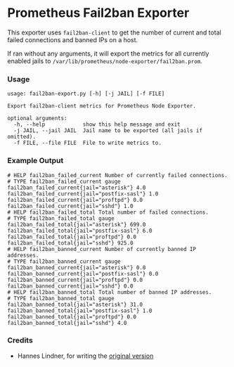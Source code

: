 # Prometheus Fail2ban Exporter
This exporter uses `fail2ban-client` to get the number of current and total failed connections and banned IPs on a host.

If ran without any arguments, it will export the metrics for all currently enabled jails to `/var/lib/prometheus/node-exporter/fail2ban.prom`.
 
### Usage
```
usage: fail2ban-export.py [-h] [-j JAIL] [-f FILE]

Export fail2ban-client metrics for Prometheus Node Exporter.

optional arguments:
  -h, --help            show this help message and exit
  -j JAIL, --jail JAIL  Jail name to be exported (all jails if omitted).
  -f FILE, --file FILE  File to write metrics to.
```

### Example Output
```
# HELP fail2ban_failed_current Number of currently failed connections.
# TYPE fail2ban_failed_current gauge
fail2ban_failed_current{jail="asterisk"} 4.0
fail2ban_failed_current{jail="postfix-sasl"} 1.0
fail2ban_failed_current{jail="proftpd"} 0.0
fail2ban_failed_current{jail="sshd"} 1.0
# HELP fail2ban_failed_total Total number of failed connections.
# TYPE fail2ban_failed_total gauge
fail2ban_failed_total{jail="asterisk"} 699.0
fail2ban_failed_total{jail="postfix-sasl"} 6.0
fail2ban_failed_total{jail="proftpd"} 0.0
fail2ban_failed_total{jail="sshd"} 925.0
# HELP fail2ban_banned_current Number of currently banned IP addresses.
# TYPE fail2ban_banned_current gauge
fail2ban_banned_current{jail="asterisk"} 0.0
fail2ban_banned_current{jail="postfix-sasl"} 0.0
fail2ban_banned_current{jail="proftpd"} 0.0
fail2ban_banned_current{jail="sshd"} 0.0
# HELP fail2ban_banned_total Total number of banned IP addresses.
# TYPE fail2ban_banned_total gauge
fail2ban_banned_total{jail="asterisk"} 31.0
fail2ban_banned_total{jail="postfix-sasl"} 1.0
fail2ban_banned_total{jail="proftpd"} 0.0
fail2ban_banned_total{jail="sshd"} 4.0
```

### Credits
* Hannes Lindner, for writing the [original version](https://github.com/HannesLindner/fail2ban-export)
